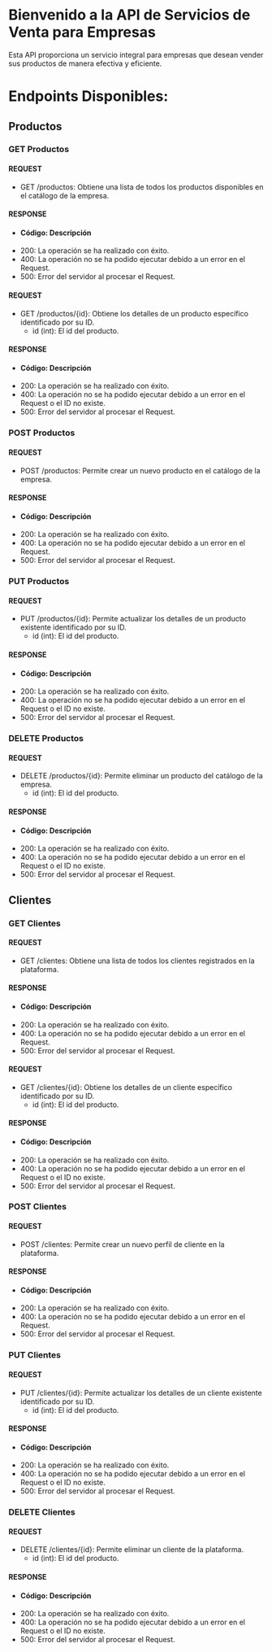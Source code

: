 # Bienvenido a la API de Servicios de Venta para Empresas
Esta API proporciona un servicio integral para empresas que desean vender sus productos de manera efectiva y eficiente. 

# Endpoints Disponibles:

## Productos 

### GET Productos
#### REQUEST
- GET /productos: Obtiene una lista de todos los productos disponibles en el catálogo de la empresa.
#### RESPONSE
- #### Código: Descripción
- 200: La operación se ha realizado con éxito.
- 400: La operación no se ha podido ejecutar debido a un error en el Request.
- 500: Error del servidor al procesar el Request.

#### REQUEST
- GET /productos/{id}: Obtiene los detalles de un producto específico identificado por su ID.
  - id (int): El id del producto.
#### RESPONSE
- #### Código: Descripción
- 200: La operación se ha realizado con éxito.
- 400: La operación no se ha podido ejecutar debido a un error en el Request o el ID no existe.
- 500: Error del servidor al procesar el Request.

### POST Productos
#### REQUEST
- POST /productos: Permite crear un nuevo producto en el catálogo de la empresa.
#### RESPONSE
- #### Código: Descripción
- 200: La operación se ha realizado con éxito.
- 400: La operación no se ha podido ejecutar debido a un error en el Request.
- 500: Error del servidor al procesar el Request.

### PUT Productos
#### REQUEST
- PUT /productos/{id}: Permite actualizar los detalles de un producto existente identificado por su ID.
  - id (int): El id del producto.
#### RESPONSE
- #### Código: Descripción
- 200: La operación se ha realizado con éxito.
- 400: La operación no se ha podido ejecutar debido a un error en el Request o el ID no existe.
- 500: Error del servidor al procesar el Request.

### DELETE Productos
#### REQUEST
- DELETE /productos/{id}: Permite eliminar un producto del catálogo de la empresa.
    - id (int): El id del producto.
#### RESPONSE
- #### Código: Descripción
- 200: La operación se ha realizado con éxito.
- 400: La operación no se ha podido ejecutar debido a un error en el Request o el ID no existe.
- 500: Error del servidor al procesar el Request.

## Clientes

### GET Clientes
#### REQUEST
- GET /clientes: Obtiene una lista de todos los clientes registrados en la plataforma.
#### RESPONSE
- #### Código: Descripción
- 200: La operación se ha realizado con éxito.
- 400: La operación no se ha podido ejecutar debido a un error en el Request.
- 500: Error del servidor al procesar el Request.

#### REQUEST
- GET /clientes/{id}: Obtiene los detalles de un cliente específico identificado por su ID.
  - id (int): El id del producto.  
#### RESPONSE
- #### Código: Descripción
- 200: La operación se ha realizado con éxito.
- 400: La operación no se ha podido ejecutar debido a un error en el Request o el ID no existe.
- 500: Error del servidor al procesar el Request.

### POST Clientes
#### REQUEST
- POST /clientes: Permite crear un nuevo perfil de cliente en la plataforma.
#### RESPONSE
- #### Código: Descripción
- 200: La operación se ha realizado con éxito.
- 400: La operación no se ha podido ejecutar debido a un error en el Request.
- 500: Error del servidor al procesar el Request.

### PUT Clientes
#### REQUEST
- PUT /clientes/{id}: Permite actualizar los detalles de un cliente existente identificado por su ID.
  - id (int): El id del producto.
#### RESPONSE
- #### Código: Descripción
- 200: La operación se ha realizado con éxito.
- 400: La operación no se ha podido ejecutar debido a un error en el Request o el ID no existe.
- 500: Error del servidor al procesar el Request.

### DELETE Clientes
#### REQUEST
- DELETE /clientes/{id}: Permite eliminar un cliente de la plataforma.
  - id (int): El id del producto.
#### RESPONSE
- #### Código: Descripción
- 200: La operación se ha realizado con éxito.
- 400: La operación no se ha podido ejecutar debido a un error en el Request o el ID no existe.
- 500: Error del servidor al procesar el Request.
